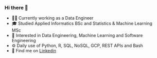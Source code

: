 ### Hi there 👋

- 👨‍💻 Currently working as a Data Engineer
- 🎓 Studied Applied Informatics BSc and Statistics & Machine Learning MSc
- 🔭 Interested in Data Engineering, Machine Learning and Software Engineering
- ⚙️ Daily use of Python, R, SQL, NoSQL, GCP, REST APIs and Bash
- 💬 Find me on [Linkedin](https://www.linkedin.com/in/steliossid/)

<!--
**steliossid/steliossid** is a ✨ _special_ ✨ repository because its `README.md` (this file) appears on your GitHub profile.

Here are some ideas to get you started:

- 🔭 I’m currently working on ...
- 🌱 I’m currently learning ...
- 👯 I’m looking to collaborate on ...
- 🤔 I’m looking for help with ...
- 💬 Ask me about ...
- 📫 How to reach me: ...
- 😄 Pronouns: ...
- ⚡ Fun fact: ...
-->
